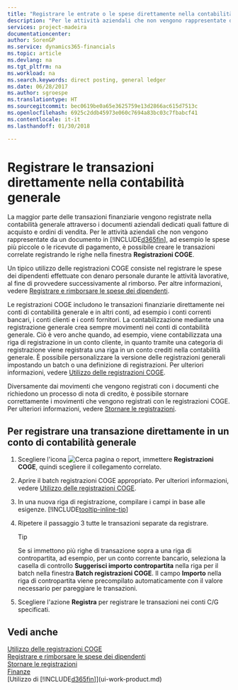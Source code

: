 ```yaml
---
title: "Registrare le entrate o le spese direttamente nella contabilità generale| Documenti Microsoft"
description: "Per le attività aziendali che non vengono rappresentate da un documento, ad esempio le spese più piccole o le ricevute di pagamento, è possibile creare le transazioni correlate registrando le righe nella finestra Registrazioni COGE."
services: project-madeira
documentationcenter: 
author: SorenGP
ms.service: dynamics365-financials
ms.topic: article
ms.devlang: na
ms.tgt_pltfrm: na
ms.workload: na
ms.search.keywords: direct posting, general ledger
ms.date: 06/28/2017
ms.author: sgroespe
ms.translationtype: HT
ms.sourcegitcommit: bec0619be0a65e3625759e13d2866ac615d7513c
ms.openlocfilehash: 6925c2ddb45973e060c7694a83bc03c7fbabcf41
ms.contentlocale: it-it
ms.lasthandoff: 01/30/2018

---
```

# <a name="post-transactions-directly-to-the-general-ledger"></a>Registrare le transazioni direttamente nella contabilità generale
La maggior parte delle transazioni finanziarie vengono registrate nella contabilità generale attraverso i documenti aziendali dedicati quali fatture di acquisto e ordini di vendita. Per le attività aziendali che non vengono rappresentate da un documento in [!INCLUDE[d365fin](includes/d365fin_md.md)], ad esempio le spese più piccole o le ricevute di pagamento, è possibile creare le transazioni correlate registrando le righe nella finestra **Registrazioni COGE**.

Un tipico utilizzo delle registrazioni COGE consiste nel registrare le spese dei dipendenti effettuate con denaro personale durante le attività lavorative, al fine di provvedere successivamente al rimborso. Per altre informazioni, vedere [Registrare e rimborsare le spese dei dipendenti](finance-how-record-reimburse-employee-expenses.md).

Le registrazioni COGE includono le transazioni finanziarie direttamente nei conti di contabilità generale e in altri conti, ad esempio i conti correnti bancari, i conti clienti e i conti fornitori. La contabilizzazione mediante una registrazione generale crea sempre movimenti nei conti di contabilità generale. Ciò è vero anche quando, ad esempio, viene contabilizzata una riga di registrazione in un conto cliente, in quanto tramite una categoria di registrazione viene registrata una riga in un conto crediti nella contabilità generale. È possibile personalizzare la versione delle registrazioni generali impostando un batch o una definizione di registrazioni. Per ulteriori informazioni, vedere [Utilizzo delle registrazioni COGE](ui-work-general-journals.md).

Diversamente dai movimenti che vengono registrati con i documenti che richiedono un processo di nota di credito, è possibile stornare correttamente i movimenti che vengono registrati con le registrazioni COGE. Per ulteriori informazioni, vedere [Stornare le registrazioni](finance-how-reverse-journal-posting.md).

## <a name="to-post-a-transaction-directly-to-a-general-ledger-account"></a>Per registrare una transazione direttamente in un conto di contabilità generale
1. Scegliere l'icona ![Cerca pagina o report](media/ui-search/search_small.png "Cerca pagina o report"), immettere **Registrazioni COGE**, quindi scegliere il collegamento correlato.
2. Aprire il batch registrazioni COGE appropriato. Per ulteriori informazioni, vedere [Utilizzo delle registrazioni COGE](ui-work-general-journals.md).
3. In una nuova riga di registrazione, compilare i campi in base alle esigenze. [!INCLUDE[tooltip-inline-tip](includes/tooltip-inline-tip_md.md)]    
4. Ripetere il passaggio 3 tutte le transazioni separate da registrare.

    > [!TIP]  
    > Se si immettono più righe di transazione sopra a una riga di contropartita, ad esempio, per un conto corrente bancario, seleziona la casella di controllo **Suggerisci importo contropartita** nella riga per il batch nella finestra **Batch registrazioni COGE**. Il campo **Importo** nella riga di contropartita viene precompilato automaticamente con il valore necessario per pareggiare le transazioni.
5. Scegliere l'azione **Registra** per registrare le transazioni nei conti C/G specificati.

## <a name="see-also"></a>Vedi anche
[Utilizzo delle registrazioni COGE](ui-work-general-journals.md)  
[Registrare e rimborsare le spese dei dipendenti](finance-how-record-reimburse-employee-expenses.md)  
[Stornare le registrazioni](finance-how-reverse-journal-posting.md)  
[Finanze](finance.md)  
[Utilizzo di [!INCLUDE[d365fin](includes/d365fin_md.md)]](ui-work-product.md)  

